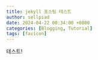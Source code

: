 ```yaml
---
title: jekyll 포스팅 테스트
author: sellpiad
date: 2024-04-22 00:34:00 +0800
categories: [Blogging, Tutorial]
tags: [favicon]
---
```


테스트!
